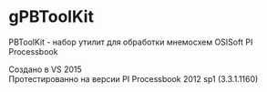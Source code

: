 # gPBToolKit
PBToolKit - набор утилит для обработки мнемосхем OSISoft PI Processbook

Создано в VS 2015</br>
Протестированно на версии PI Processbook 2012 sp1 (3.3.1.1160)



